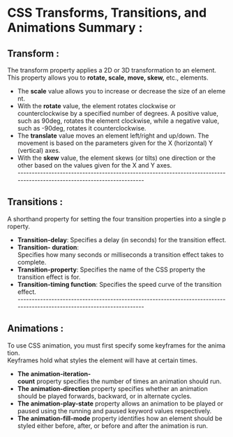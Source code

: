 # CSS Transforms, Transitions, and Animations Summary : 

## Transform : 

The transform property applies a 2D or 3D transformation to an element. This property allows you to **rotate, scale, move, skew,** etc., elements. <br>

- The **scale** value allows you to increase or decrease the size of an element.
- With the **rotate** value, the element rotates clockwise or counterclockwise by a specified number of degrees. A positive value, such as 90deg, rotates the element clockwise, while a negative value, such as -90deg, rotates it counterclockwise.
- The **translate** value moves an element left/right and up/down. The movement is based on the parameters given for the X (horizontal) Y (vertical) axes.
- With the **skew** value, the element skews (or tilts) one direction or the other based on the values given for the X and Y axes. <br>
----------------------------------------------------------------------------------------------------------------------- <br>

## Transitions : 

A shorthand property for setting the four transition properties into a single property.  <br>

- **Transition-delay**: Specifies a delay (in seconds) for the transition effect.
- **Transition- duration**: Specifies how many seconds or milliseconds a transition effect takes to complete.
- **Transition-property**: Specifies the name of the CSS property the transition effect is for.
- **Transition-timing function**: Specifies the speed curve of the transition effect. <br>
----------------------------------------------------------------------------------------------------------------------- <br>

## Animations : 

To use CSS animation, you must first specify some keyframes for the animation. <br>
Keyframes hold what styles the element will have at certain times. <br>

- **The animation-iteration-count** property specifies the number of times an animation should run.
- **The animation-direction** property specifies whether an animation should be played forwards, backward, or in alternate cycles.
- **The animation-play-state** property allows an animation to be played or paused using the running and paused keyword values respectively.
- **The animation-fill-mode** property identifies how an element should be styled either before, after, or before and after the animation is run.